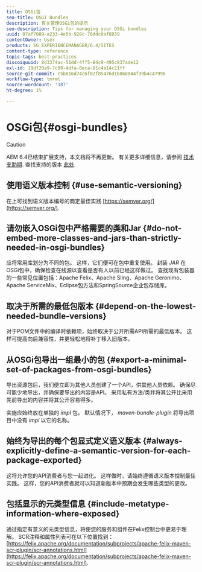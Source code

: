 ```yaml
---
title: OSGi包
seo-title: OSGI Bundles
description: 有关管理OSGi包的提示
seo-description: Tips for managing your OSGi bundles
uuid: 07af7089-a233-4e5b-928c-76ddc0af8839
contentOwner: User
products: SG_EXPERIENCEMANAGER/6.4/SITES
content-type: reference
topic-tags: best-practices
discoiquuid: 8d3374ac-51dd-4ff5-84c9-495c937ade12
exl-id: 19df20a9-7c89-4dfa-8eca-81c4a14c21ff
source-git-commit: c5b816d74c6f02f85476d16868844f39b4c47996
workflow-type: tm+mt
source-wordcount: '387'
ht-degree: 1%

---
```


# OSGi包{#osgi-bundles}

>[!CAUTION]
>
>AEM 6.4已结束扩展支持，本文档将不再更新。 有关更多详细信息，请参阅 [技术支助期](https://helpx.adobe.com/cn/support/programs/eol-matrix.html). 查找支持的版本 [此处](https://experienceleague.adobe.com/docs/).

## 使用语义版本控制 {#use-semantic-versioning}

在上可找到语义版本编号的商定最佳实践 [https://semver.org/](https://semver.org/).

## 请勿嵌入OSGi包中严格需要的类和Jar {#do-not-embed-more-classes-and-jars-than-strictly-needed-in-osgi-bundles}

应将常用库划分为不同的包。 这样，它们便可在包中重复使用。 封装 *JAR* 在OSGi包中，确保检查在线源以查看是否有人以前已经这样做过。 查找现有包装器的一些常见位置包括：Apache Felix、Apache Sling、Apache Geronimo、Apache ServiceMix、Eclipse包方法和SpringSource企业包存储库。

## 取决于所需的最低包版本 {#depend-on-the-lowest-needed-bundle-versions}

对于POM文件中的编译时依赖项，始终取决于公开所需API所需的最低版本。 这样可提高向后兼容性，并更轻松地将补丁移入旧版本。

## 从OSGi包导出一组最小的包 {#export-a-minimal-set-of-packages-from-osgi-bundles}

导出资源包后，我们便立即为其他人员创建了一个API，供其他人员依赖。 确保尽可能少地导出，并确保要导出的内容是API。 采用私有方法/类并将其公开比采用先前导出的内容并将其公开容易得多。

实施应始终放在单独的 *impl* 包。 默认情况下， *maven-bundle-plugin* 将导出项目中没有 *impl* 以它的名称。

## 始终为导出的每个包显式定义语义版本 {#always-explicitly-define-a-semantic-version-for-each-package-exported}

这将允许您的API消费者与您一起进化。 这样做时，请始终遵循语义版本控制最佳实践。 这样，您的API消费者就可以知道新版本中预期会发生哪些类型的更改。

## 包括显示的元类型信息 {#include-metatype-information-where-exposed}

通过指定有意义的元类型信息，将使您的服务和组件在Felix控制台中更易于理解。 SCR注释和属性列表可在以下位置找到： [https://felix.apache.org/documentation/subprojects/apache-felix-maven-scr-plugin/scr-annotations.html](https://felix.apache.org/documentation/subprojects/apache-felix-maven-scr-plugin/scr-annotations.html).
